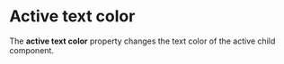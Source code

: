 # Active text color

The **active text color** property changes the text color of the active child component.